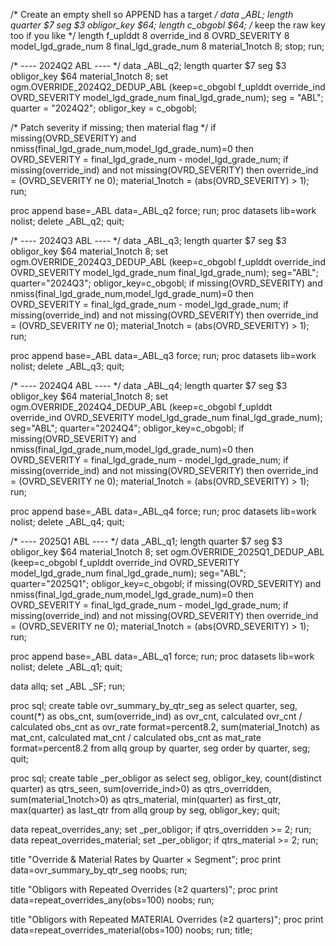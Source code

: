 

/* Create an empty shell so APPEND has a target */
data _ABL;
  length quarter $7 seg $3 obligor_key $64;
  length c_obgobl $64;  /* keep the raw key too if you like */
  length f_uplddt 8 override_ind 8 OVRD_SEVERITY 8 
         model_lgd_grade_num 8 final_lgd_grade_num 8 material_1notch 8;
  stop;
run;

/* ---- 2024Q2 ABL ---- */
data _ABL_q2;
  length quarter $7 seg $3 obligor_key $64 material_1notch 8;
  set ogm.OVERRIDE_2024Q2_DEDUP_ABL
      (keep=c_obgobl f_uplddt override_ind OVRD_SEVERITY
            model_lgd_grade_num final_lgd_grade_num);
  seg       = "ABL";
  quarter   = "2024Q2";
  obligor_key = c_obgobl;

  /* Patch severity if missing; then material flag */
  if missing(OVRD_SEVERITY) and nmiss(final_lgd_grade_num,model_lgd_grade_num)=0 then
    OVRD_SEVERITY = final_lgd_grade_num - model_lgd_grade_num;
  if missing(override_ind) and not missing(OVRD_SEVERITY) then
    override_ind = (OVRD_SEVERITY ne 0);
  material_1notch = (abs(OVRD_SEVERITY) > 1);
run;

proc append base=_ABL data=_ABL_q2 force; run; proc datasets lib=work nolist; delete _ABL_q2; quit;

/* ---- 2024Q3 ABL ---- */
data _ABL_q3;
  length quarter $7 seg $3 obligor_key $64 material_1notch 8;
  set ogm.OVERRIDE_2024Q3_DEDUP_ABL
      (keep=c_obgobl f_uplddt override_ind OVRD_SEVERITY
            model_lgd_grade_num final_lgd_grade_num);
  seg="ABL"; quarter="2024Q3"; obligor_key=c_obgobl;
  if missing(OVRD_SEVERITY) and nmiss(final_lgd_grade_num,model_lgd_grade_num)=0 then
    OVRD_SEVERITY = final_lgd_grade_num - model_lgd_grade_num;
  if missing(override_ind) and not missing(OVRD_SEVERITY) then override_ind = (OVRD_SEVERITY ne 0);
  material_1notch = (abs(OVRD_SEVERITY) > 1);
run;

proc append base=_ABL data=_ABL_q3 force; run; proc datasets lib=work nolist; delete _ABL_q3; quit;

/* ---- 2024Q4 ABL ---- */
data _ABL_q4;
  length quarter $7 seg $3 obligor_key $64 material_1notch 8;
  set ogm.OVERRIDE_2024Q4_DEDUP_ABL
      (keep=c_obgobl f_uplddt override_ind OVRD_SEVERITY
            model_lgd_grade_num final_lgd_grade_num);
  seg="ABL"; quarter="2024Q4"; obligor_key=c_obgobl;
  if missing(OVRD_SEVERITY) and nmiss(final_lgd_grade_num,model_lgd_grade_num)=0 then
    OVRD_SEVERITY = final_lgd_grade_num - model_lgd_grade_num;
  if missing(override_ind) and not missing(OVRD_SEVERITY) then override_ind = (OVRD_SEVERITY ne 0);
  material_1notch = (abs(OVRD_SEVERITY) > 1);
run;

proc append base=_ABL data=_ABL_q4 force; run; proc datasets lib=work nolist; delete _ABL_q4; quit;

/* ---- 2025Q1 ABL ---- */
data _ABL_q1;
  length quarter $7 seg $3 obligor_key $64 material_1notch 8;
  set ogm.OVERRIDE_2025Q1_DEDUP_ABL
      (keep=c_obgobl f_uplddt override_ind OVRD_SEVERITY
            model_lgd_grade_num final_lgd_grade_num);
  seg="ABL"; quarter="2025Q1"; obligor_key=c_obgobl;
  if missing(OVRD_SEVERITY) and nmiss(final_lgd_grade_num,model_lgd_grade_num)=0 then
    OVRD_SEVERITY = final_lgd_grade_num - model_lgd_grade_num;
  if missing(override_ind) and not missing(OVRD_SEVERITY) then override_ind = (OVRD_SEVERITY ne 0);
  material_1notch = (abs(OVRD_SEVERITY) > 1);
run;

proc append base=_ABL data=_ABL_q1 force; run; proc datasets lib=work nolist; delete _ABL_q1; quit;

data allq; set _ABL _SF; run;

proc sql;
  create table ovr_summary_by_qtr_seg as
  select quarter, seg,
         count(*) as obs_cnt,
         sum(override_ind) as ovr_cnt,
         calculated ovr_cnt / calculated obs_cnt as ovr_rate format=percent8.2,
         sum(material_1notch) as mat_cnt,
         calculated mat_cnt / calculated obs_cnt as mat_rate format=percent8.2
  from allq
  group by quarter, seg
  order by quarter, seg;
quit;

proc sql;
  create table _per_obligor as
  select seg, obligor_key,
         count(distinct quarter) as qtrs_seen,
         sum(override_ind>0)    as qtrs_overridden,
         sum(material_1notch>0) as qtrs_material,
         min(quarter) as first_qtr,
         max(quarter) as last_qtr
  from allq
  group by seg, obligor_key;
quit;

data repeat_overrides_any;      set _per_obligor; if qtrs_overridden >= 2; run;
data repeat_overrides_material; set _per_obligor; if qtrs_material  >= 2; run;

title "Override & Material Rates by Quarter × Segment";
proc print data=ovr_summary_by_qtr_seg noobs; run;

title "Obligors with Repeated Overrides (≥2 quarters)";
proc print data=repeat_overrides_any(obs=100) noobs; run;

title "Obligors with Repeated MATERIAL Overrides (≥2 quarters)";
proc print data=repeat_overrides_material(obs=100) noobs; run;
title;

